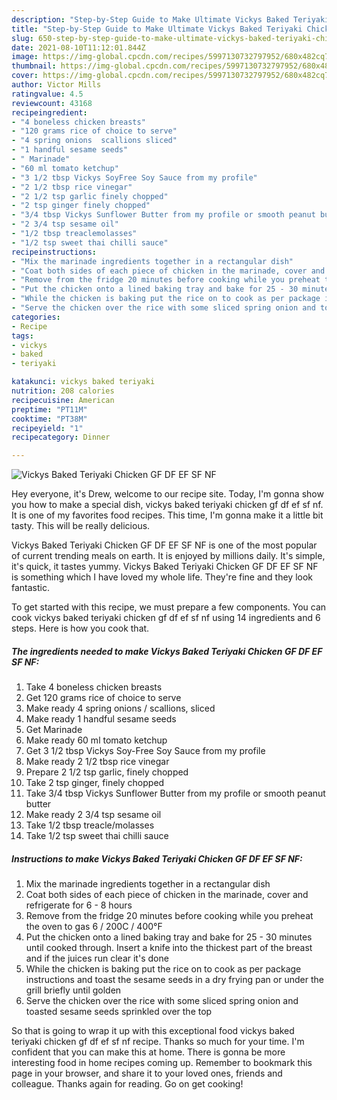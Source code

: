 ```yaml
---
description: "Step-by-Step Guide to Make Ultimate Vickys Baked Teriyaki Chicken GF DF EF SF NF"
title: "Step-by-Step Guide to Make Ultimate Vickys Baked Teriyaki Chicken GF DF EF SF NF"
slug: 650-step-by-step-guide-to-make-ultimate-vickys-baked-teriyaki-chicken-gf-df-ef-sf-nf
date: 2021-08-10T11:12:01.844Z
image: https://img-global.cpcdn.com/recipes/5997130732797952/680x482cq70/vickys-baked-teriyaki-chicken-gf-df-ef-sf-nf-recipe-main-photo.jpg
thumbnail: https://img-global.cpcdn.com/recipes/5997130732797952/680x482cq70/vickys-baked-teriyaki-chicken-gf-df-ef-sf-nf-recipe-main-photo.jpg
cover: https://img-global.cpcdn.com/recipes/5997130732797952/680x482cq70/vickys-baked-teriyaki-chicken-gf-df-ef-sf-nf-recipe-main-photo.jpg
author: Victor Mills
ratingvalue: 4.5
reviewcount: 43168
recipeingredient:
- "4 boneless chicken breasts"
- "120 grams rice of choice to serve"
- "4 spring onions  scallions sliced"
- "1 handful sesame seeds"
- " Marinade"
- "60 ml tomato ketchup"
- "3 1/2 tbsp Vickys SoyFree Soy Sauce from my profile"
- "2 1/2 tbsp rice vinegar"
- "2 1/2 tsp garlic finely chopped"
- "2 tsp ginger finely chopped"
- "3/4 tbsp Vickys Sunflower Butter from my profile or smooth peanut butter"
- "2 3/4 tsp sesame oil"
- "1/2 tbsp treaclemolasses"
- "1/2 tsp sweet thai chilli sauce"
recipeinstructions:
- "Mix the marinade ingredients together in a rectangular dish"
- "Coat both sides of each piece of chicken in the marinade, cover and refrigerate for 6 - 8 hours"
- "Remove from the fridge 20 minutes before cooking while you preheat the oven to gas 6 / 200C / 400°F"
- "Put the chicken onto a lined baking tray and bake for 25 - 30 minutes until cooked through. Insert a knife into the thickest part of the breast and if the juices run clear it&#39;s done"
- "While the chicken is baking put the rice on to cook as per package instructions and toast the sesame seeds in a dry frying pan or under the grill briefly until golden"
- "Serve the chicken over the rice with some sliced spring onion and toasted sesame seeds sprinkled over the top"
categories:
- Recipe
tags:
- vickys
- baked
- teriyaki

katakunci: vickys baked teriyaki 
nutrition: 208 calories
recipecuisine: American
preptime: "PT11M"
cooktime: "PT38M"
recipeyield: "1"
recipecategory: Dinner

---
```



![Vickys Baked Teriyaki Chicken GF DF EF SF NF](https://img-global.cpcdn.com/recipes/5997130732797952/680x482cq70/vickys-baked-teriyaki-chicken-gf-df-ef-sf-nf-recipe-main-photo.jpg)

Hey everyone, it's Drew, welcome to our recipe site. Today, I'm gonna show you how to make a special dish, vickys baked teriyaki chicken gf df ef sf nf. It is one of my favorites food recipes. This time, I'm gonna make it a little bit tasty. This will be really delicious.



Vickys Baked Teriyaki Chicken GF DF EF SF NF is one of the most popular of current trending meals on earth. It is enjoyed by millions daily. It's simple, it's quick, it tastes yummy. Vickys Baked Teriyaki Chicken GF DF EF SF NF is something which I have loved my whole life. They're fine and they look fantastic.


To get started with this recipe, we must prepare a few components. You can cook vickys baked teriyaki chicken gf df ef sf nf using 14 ingredients and 6 steps. Here is how you cook that.

<!--inarticleads1-->

##### The ingredients needed to make Vickys Baked Teriyaki Chicken GF DF EF SF NF:

1. Take 4 boneless chicken breasts
1. Get 120 grams rice of choice to serve
1. Make ready 4 spring onions / scallions, sliced
1. Make ready 1 handful sesame seeds
1. Get  Marinade
1. Make ready 60 ml tomato ketchup
1. Get 3 1/2 tbsp Vickys Soy-Free Soy Sauce from my profile
1. Make ready 2 1/2 tbsp rice vinegar
1. Prepare 2 1/2 tsp garlic, finely chopped
1. Take 2 tsp ginger, finely chopped
1. Take 3/4 tbsp Vickys Sunflower Butter from my profile or smooth peanut butter
1. Make ready 2 3/4 tsp sesame oil
1. Take 1/2 tbsp treacle/molasses
1. Take 1/2 tsp sweet thai chilli sauce




<!--inarticleads2-->

##### Instructions to make Vickys Baked Teriyaki Chicken GF DF EF SF NF:

1. Mix the marinade ingredients together in a rectangular dish
1. Coat both sides of each piece of chicken in the marinade, cover and refrigerate for 6 - 8 hours
1. Remove from the fridge 20 minutes before cooking while you preheat the oven to gas 6 / 200C / 400°F
1. Put the chicken onto a lined baking tray and bake for 25 - 30 minutes until cooked through. Insert a knife into the thickest part of the breast and if the juices run clear it&#39;s done
1. While the chicken is baking put the rice on to cook as per package instructions and toast the sesame seeds in a dry frying pan or under the grill briefly until golden
1. Serve the chicken over the rice with some sliced spring onion and toasted sesame seeds sprinkled over the top




So that is going to wrap it up with this exceptional food vickys baked teriyaki chicken gf df ef sf nf recipe. Thanks so much for your time. I'm confident that you can make this at home. There is gonna be more interesting food in home recipes coming up. Remember to bookmark this page in your browser, and share it to your loved ones, friends and colleague. Thanks again for reading. Go on get cooking!
